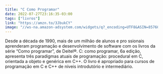 ```yaml
---
title: "C Como Programar"
date: 2022-07-27T23:16:35-03:00
tags: ["livros"]
link: "https://amzn.to/3JbukCY"
image: "//ws-na.amazon-adsystem.com/widgets/q?_encoding=UTF8&ASIN=8576059347&Format=_SL250_&ID=AsinImage&MarketPlace=BR&ServiceVersion=20070822&WS=1&tag=matheusroch0e-20&language=pt_BR" 
---
```

Desde a década de 1990, mais de um milhão de alunos e pro ssionais aprenderam programação e desenvolvimento de software com os livros da série “Como programar”, de Deitel®. C: como programar, 6a edição, apresenta três paradigmas atuais de programação: procedural em C, orientada a objeto e genérica em C++. O livro é apropriado para cursos de programação em C e C++ de níveis introdutório e intermediário.


